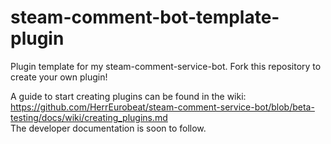 # steam-comment-bot-template-plugin
Plugin template for my steam-comment-service-bot. Fork this repository to create your own plugin!

A guide to start creating plugins can be found in the wiki: https://github.com/HerrEurobeat/steam-comment-service-bot/blob/beta-testing/docs/wiki/creating_plugins.md  
The developer documentation is soon to follow.